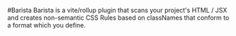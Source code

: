 #Barista
Barista is a vite/rollup plugin that scans your project's HTML / JSX and creates non-semantic CSS Rules based on classNames that conform to a format which you define.
